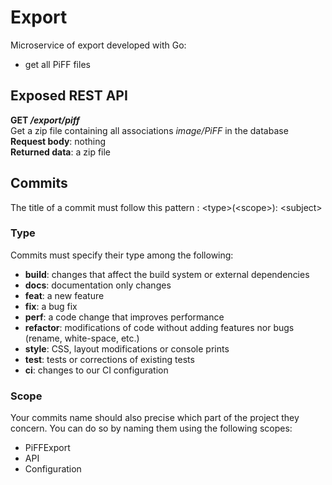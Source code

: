 # Export

Microservice of export developed with Go:
- get all PiFF files 

## Exposed REST API
**GET */export/piff***  
Get a zip file containing all associations *image/PiFF* in the database  
**Request body**: nothing  
**Returned data**: a zip file


## Commits
The title of a commit must follow this pattern : \<type>(\<scope>): \<subject>

### Type
Commits must specify their type among the following:
* **build**: changes that affect the build system or external dependencies
* **docs**: documentation only changes
* **feat**: a new feature
* **fix**: a bug fix
* **perf**: a code change that improves performance
* **refactor**: modifications of code without adding features nor bugs (rename, white-space, etc.)
* **style**: CSS, layout modifications or console prints
* **test**: tests or corrections of existing tests
* **ci**: changes to our CI configuration


### Scope
Your commits name should also precise which part of the project they concern. You can do so by naming them using the following scopes:
* PiFFExport
* API
* Configuration